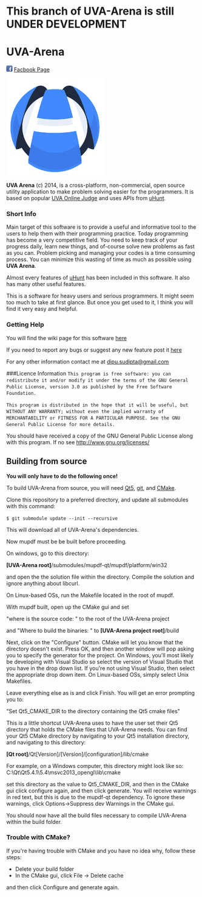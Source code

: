 # This branch of UVA-Arena is still UNDER DEVELOPMENT

# UVA-Arena

![Facebook Icon](https://raw.githubusercontent.com/dipu-bd/UVA-Arena/master/Images/facebook.png) [Facbook Page](https://www.facebook.com/uvaarena?ref=github)   


[![UVA Arena Icon](https://raw.githubusercontent.com/dipu-bd/UVA-Arena/master/Images/Main.png)](https://raw.githubusercontent.com/dipu-bd/UVA-Arena/master/Images/Main.png)

**UVA Arena** (c) 2014, is a cross-platform, non-commercial, open source utility application to make problem solving easier for the programmers. It is based on popular [UVA Online Judge](http://uva.onlinejudge.org/) and uses APIs from [uHunt](http://uhunt.felix-halim.net/). 


### Short Info
Main target of this software is to provide a useful and informative tool to the users to help them with their programming practice. Today programming has become a very competitive field. You need to keep track of your progress daily, learn new things, and of-course solve new problems as fast as you can. Problem picking and managing your codes is a time consuming process. You can minimize this wasting of time as much as possible using **UVA Arena**.  

Almost every features of [uHunt](http://uhunt.felix-halim.net/) has been included in this software. It also has many other useful features.   

This is a software for heavy users and serious programmers. It might seem too much to take at first glance. But once you get used to it, I think you will find it very easy and helpful.  

### Getting Help
You will find the wiki page for this software [here](https://github.com/dipu-bd/UVA-Arena/wiki)  

If you need to report any bugs or suggest any new feature post it [here](https://github.com/dipu-bd/UVA-Arena/issues)  

For any other information contact me at <dipu.sudipta@gmail.com>  

###Licence Information
`This program is free software: you can redistribute it and/or modify it under the terms of the GNU General Public License, version 3.0 as published by the Free Software Foundation.`  

`This program is distributed in the hope that it will be useful, but WITHOUT ANY WARRANTY; without even the implied warranty of MERCHANTABILITY or FITNESS FOR A PARTICULAR PURPOSE. See the GNU General Public License for more details.`  

You should have received a copy of the GNU General Public License along with this program. If no see <http://www.gnu.org/licenses/>   

## Building from source

__You will only have to do the following once!__

To build UVA-Arena from source, you will need [Qt5](http://www.qt.io/), [git](https://git-scm.com/), and [CMake](http://www.cmake.org/). 

Clone this repository to a preferred directory, and update all submodules with this command:

```$ git submodule update --init --recursive```

This will download all of UVA-Arena's dependencies.

Now mupdf must be be built before proceeding. 

On windows, go to this directory:

__[UVA-Arena root]__/submodules/mupdf-qt/mupdf/platform/win32

and open the the solution file within the directory. Compile the solution and ignore anything about libcurl.

On Linux-based OSs, run the Makefile located in the root of mupdf.

With mupdf built, open up the CMake gui and set

"where is the source code: " to the root of the UVA-Arena project

and "Where to build the binaries: " to __[UVA-Arena project root]__/build

Next, click on the "Configure" button. CMake will let you know that the directory doesn't exist. Press OK, and then
another window will pop asking you to specify the generator for the project. On Windows, you'll most likely be developing with Visual Studio so select the version of Visual Studio that you have in the drop down list. If you're not using Visual Studio, then select the appropriate drop down item. On Linux-based OSs, simply select Unix Makefiles.

Leave everything else as is and click Finish. You will get an error prompting you to:

"Set Qt5_CMAKE_DIR to the directory containing the Qt5 cmake files"

This is a little shortcut UVA-Arena uses to have the user set their Qt5 directory that holds the CMake files that UVA-Arena needs. You can find your Qt5 CMake directory by navigating to your Qt5 installation directory, and navigating to this directory:

__[Qt root]__/Qt[Version]/[Version]/[configuration]/lib/cmake

For example, on a Windows computer, this directory might look like so:
C:\Qt\Qt5.4.1\5.4\msvc2013_opengl\lib\cmake

set this directory as the value to Qt5_CMAKE_DIR, and then in the CMake gui click configure again, and then click generate.
You will receive warnings in red text, but this is due to the mupdf-qt dependency. To ignore these warnings, click Options->Suppress dev Warnings in the CMake gui.

You should now have all the build files necessary to compile UVA-Arena within the build folder. 

### Trouble with CMake?

If you're having trouble with CMake and you have no idea why, follow these steps:

* Delete your build folder
* In the CMake gui, click File -> Delete cache

and then click Configure and generate again.
